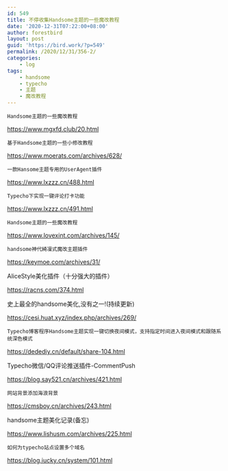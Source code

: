 ```yaml
---
id: 549
title: 不停收集Handsome主题的一些魔改教程
date: '2020-12-31T07:22:00+08:00'
author: forestbird
layout: post
guid: 'https://bird.work/?p=549'
permalink: /2020/12/31/356-2/
categories:
    - log
tags:
    - handsome
    - typecho
    - 主题
    - 魔改教程
---
```


`Handsome主题的一些魔改教程`

<https://www.mgxfd.club/20.html>

`基于Handsome主题的一些小修改教程`

<https://www.moerats.com/archives/628/>

`一款Hansome主题专用的UserAgent插件`

<https://www.lxzzz.cn/488.html>

`Typecho下实现一键评论打卡功能`

<https://www.lxzzz.cn/491.html>

`Handsome主题的一些魔改教程`

<https://www.lovexint.com/archives/145/>

`handsome神代綺凜式魔改主题插件`

<https://keymoe.com/archives/31/>

AliceStyle美化插件（十分强大的插件）

<https://racns.com/374.html>

史上最全的handsome美化,没有之一!(持续更新)

<https://cesi.huat.xyz/index.php/archives/269/>

`Typecho博客程序Handsome主题实现一键切换夜间模式，支持指定时间进入夜间模式和跟随系统深色模式`

<https://dedediy.cn/default/share-104.html>

Typecho微信/QQ评论推送插件-CommentPush

<https://blog.say521.cn/archives/421.html>

`网站背景添加海浪背景`

<https://cmsboy.cn/archives/243.html>

handsome主题美化记录(备忘)

<https://www.lishusm.com/archives/225.html>

`如何为typecho站点设置多个域名`

<https://blog.iucky.cn/system/101.html>